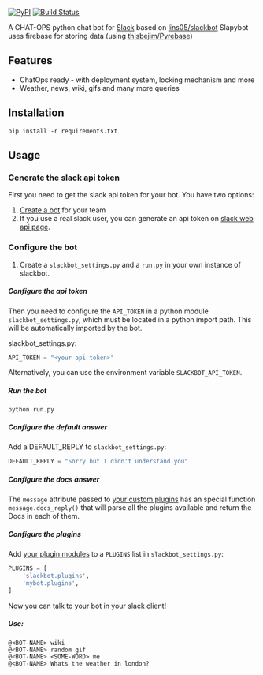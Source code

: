 [![PyPI](https://badge.fury.io/py/slackbot.svg)](https://pypi.python.org/pypi/slackbot) [![Build Status](https://secure.travis-ci.org/lins05/slackbot.svg?branch=master)](http://travis-ci.org/lins05/slackbot)

A CHAT-OPS python chat bot for [Slack](https://slack.com) based on [lins05/slackbot](https://github.com/lins05/slackbot)
Slapybot uses firebase for storing data (using [thisbejim/Pyrebase](https://github.com/thisbejim/Pyrebase))

## Features

* ChatOps ready - with deployment system, locking mechanism and more
* Weather, news, wiki, gifs and many more queries

## Installation


```
pip install -r requirements.txt
```

## Usage

### Generate the slack api token

First you need to get the slack api token for your bot. You have two options:

1. [Create a bot](https://my.slack.com/services/new/bot) for your team
2. If you use a real slack user, you can generate an api token on [slack web api page](https://api.slack.com/web).


### Configure the bot
1. Create a `slackbot_settings.py` and a `run.py` in your own instance of slackbot.

##### Configure the api token

Then you need to configure the `API_TOKEN` in a python module `slackbot_settings.py`, which must be located in a python import path. This will be automatically imported by the bot.

slackbot_settings.py:

```python
API_TOKEN = "<your-api-token>"
```

Alternatively, you can use the environment variable `SLACKBOT_API_TOKEN`.

##### Run the bot
```
python run.py
```
##### Configure the default answer
Add a DEFAULT_REPLY to `slackbot_settings.py`:
```python
DEFAULT_REPLY = "Sorry but I didn't understand you"
```

##### Configure the docs answer
The `message` attribute passed to [your custom plugins](#create-plugins) has an special function `message.docs_reply()` that will parse all the plugins available and return the Docs in each of them.


##### Configure the plugins
Add [your plugin modules](#create-plugins) to a `PLUGINS` list in `slackbot_settings.py`:

```python
PLUGINS = [
    'slackbot.plugins',
    'mybot.plugins',
]
```

Now you can talk to your bot in your slack client!

##### Use:

```
@<BOT-NAME> wiki
@<BOT-NAME> random gif
@<BOT-NAME> <SOME-WORD> me
@<BOT-NAME> Whats the weather in london?

```
